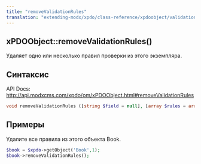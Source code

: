 ```yaml
---
title: "removeValidationRules"
translation: "extending-modx/xpdo/class-reference/xpdoobject/validation/removevalidationrules"
---
```


## xPDOObject::removeValidationRules()

Удаляет одно или несколько правил проверки из этого экземпляра.

## Синтаксис

API Docs: <http://api.modxcms.com/xpdo/om/xPDOObject.html#removeValidationRules>

```php
void removeValidationRules ([string $field = null], [array $rules = array()])
```

## Примеры

Удалите все правила из этого объекта Book.

```php
$book = $xpdo->getObject('Book',1);
$book->removeValidationRules();
```
